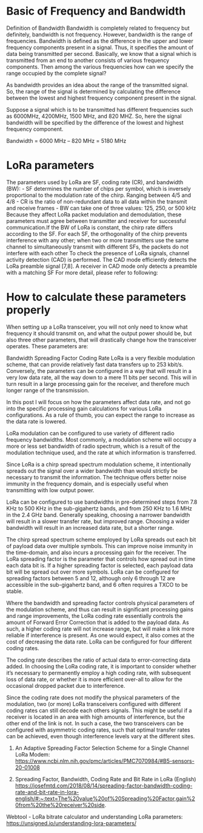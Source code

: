 <h1>Basic of Frequency and Bandwidth</h1>
Definition of Bandwidth
Bandwidth is completely related to frequency but definitely, bandwidth is not frequency. However, bandwidth is the range of frequencies. Bandwidth is defined as the difference in the upper and lower frequency components present in a signal. Thus, it specifies the amount of data being transmitted per second.
Basically, we know that a signal which is transmitted from an end to another consists of various frequency components. Then among the various frequencies how can we specify the range occupied by the complete signal?

As bandwidth provides an idea about the range of the transmitted signal. So, the range of the signal is determined by calculating the difference between the lowest and highest frequency component present in the signal.

Suppose a signal which is to be transmitted has different frequencies such as 6000MHz, 4200MHz, 1500 MHz, and 820 MHZ. So, here the signal bandwidth will be specified by the difference of the lowest and highest frequency component.

Bandwidth = 6000 MHz – 820 MHz = 5180 MHz

<h1>LoRa parameters</h1>
The parameters used by LoRa are SF, coding rate (CR), and bandwidth (BW):
- SF determines the number of chips per symbol, which is inversely proportional to the modulation rate of the chirp. Ranging between 4/5 and 4/8
- CR is the ratio of non-redundant data to all data within the transmit and receive frames
- BW can take one of three values: 125, 250, or 500 kHz
Because they affect LoRa packet modulation and demodulation, these parameters must agree between transmitter and receiver for successful communication.If the BW of LoRa is constant, the chirp rate differs according to the SF. For each SF, the orthogonality of the chirp prevents interference with any other; when two or more transmitters use the same channel to simultaneously transmit with different SFs, the packets do not interfere with each other
To check the presence of LoRa signals, channel activity detection (CAD) is performed. The CAD mode efficiently detects the LoRa preamble signal [7,8]. A receiver in CAD mode only detects a preamble with a matching SF
For more detail, please refer to following:

<h1>How to calculate these parameters properly</h1>
When setting up a LoRa transceiver, you will not only need to know what frequency it should transmit on, and what the output power should be, but also three other parameters, that will drastically change how the transceiver operates. These parameters are:

Bandwidth
Spreading Factor
Coding Rate
LoRa is a very flexible modulation scheme, that can provide relatively fast data transfers up to 253 kbit/s. Conversely, the parameters can be configured in a way that will result in a very low data rate, all the way down to a mere 11 bits per second. This will in turn result in a large processing gain for the receiver, and therefore much longer range of the transmission.

In this post I will focus on how the parameters affect data rate, and not go into the specific processing gain calculations for various LoRa configurations. As a rule of thumb, you can expect the range to increase as the data rate is lowered.

LoRa modulation can be configured to use variety of different radio frequency bandwidths. Most commonly, a modulation scheme will occupy a more or less set bandwidth of radio spectrum, which is a result of the modulation technique used, and the rate at which information is transferred.

Since LoRa is a chirp spread spectrum modulation scheme, it intentionally spreads out the signal over a wider bandwidth than would strictly be necessary to transmit the information. The technique offers better noise immunity in the frequency domain, and is especially useful when transmitting with low output power.

LoRa can be configured to use bandwidths in pre-determined steps from 7.8 KHz to 500 KHz in the sub-gigahertz bands, and from 250 KHz to 1.6 MHz in the 2.4 GHz band. Generally speaking, choosing a narrower bandwidth will result in a slower transfer rate, but improved range. Choosing a wider bandwidth will result in an increased data rate, but a shorter range.

The chirp spread spectrum scheme employed by LoRa spreads out each bit of payload data over multiple symbols. This can improve noise immunity in the time-domain, and also incurs a processing gain for the receiver. The LoRa spreading factor is the parameter that controls how spread out in time each data bit is. If a higher spreading factor is selected, each payload data bit will be spread out over more symbols. LoRa can be configured for spreading factors between 5 and 12, although only 6 through 12 are accessible in the sub-gigahertz band, and 6 often requires a TXCO to be stable.

Where the bandwidth and spreading factor controls physical parameters of the modulation scheme, and thus can result in significant processing gains and range improvements, the LoRa coding rate essentially controls the amount of Forward Error Correction that is added to the payload data. As such, a higher coding rate will not increase range, but will make a link more reliable if interference is present. As one would expect, it also comes at the cost of decreasing the data rate. LoRa can be configured for four different coding rates.

The coding rate describes the ratio of actual data to error-correcting data added. In choosing the LoRa coding rate, it is important to consider whether it’s necessary to permanently employ a high coding rate, with subsequent loss of data rate, or whether it is more efficient over-all to allow for the occasional dropped packet due to interference. 

Since the coding rate does not modify the physical parameters of the modulation, two (or more) LoRa transceivers configured with different coding rates can still decode each others signals. This might be useful if a receiver is located in an area with high amounts of interference, but the other end of the link is not. In such a case, the two transceivers can be configured with asymmetric coding rates, such that optimal transfer rates can be achieved, even though interference levels vary at the different sites.

1. An Adaptive Spreading Factor Selection Scheme for a Single Channel LoRa Modem:
https://www.ncbi.nlm.nih.gov/pmc/articles/PMC7070984/#B5-sensors-20-01008

2. Spreading Factor, Bandwidth, Coding Rate and Bit Rate in LoRa (English)
https://josefmtd.com/2018/08/14/spreading-factor-bandwidth-coding-rate-and-bit-rate-in-lora-english/#:~:text=The%20value%20of%20Spreading%20Factor,gain%20from%20the%20receiver%20side.

Webtool - LoRa bitrate calculator and understanding LoRa parameters:
https://unsigned.io/understanding-lora-parameters/
